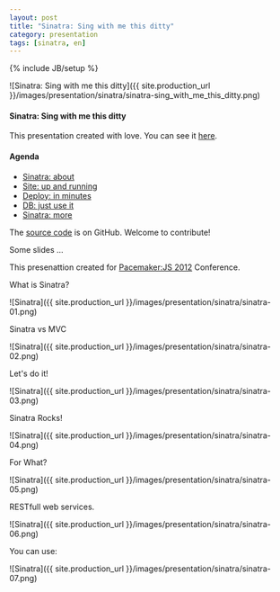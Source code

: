 ```yaml
---
layout: post
title: "Sinatra: Sing with me this ditty"
category: presentation
tags: [sinatra, en]
---
```

{% include JB/setup %}


![Sinatra: Sing with me this ditty]({{ site.production_url }}/images/presentation/sinatra/sinatra-sing_with_me_this_ditty.png)

#### Sinatra: Sing with me this ditty

This presentation created with love. You can see it [here](http://sinatra-sing-with-me.heroku.com).

#### Agenda 
* [Sinatra: about](http://sinatra-sing-with-me.heroku.com/slide4)
* [Site: up and running](http://sinatra-sing-with-me.heroku.com/slide35)
* [Deploy: in minutes](http://sinatra-sing-with-me.heroku.com/slide49)
* [DB: just use it](http://sinatra-sing-with-me.heroku.com/slide58)
* [Sinatra: more](http://sinatra-sing-with-me.heroku.com/slide69)

The [source code](https://github.com/mekhovov/sinatra_presentation) is on GitHub. Welcome to contribute!

<!-- more -->

Some slides ...

This presenattion created for [Pacemaker:JS 2012](http://pacemaker.softserve.ua/js-2012/about) Conference.


What is Sinatra?

![Sinatra]({{ site.production_url }}/images/presentation/sinatra/sinatra-01.png)

Sinatra vs MVC

![Sinatra]({{ site.production_url }}/images/presentation/sinatra/sinatra-02.png)

Let's do it!

![Sinatra]({{ site.production_url }}/images/presentation/sinatra/sinatra-03.png)

Sinatra Rocks!

![Sinatra]({{ site.production_url }}/images/presentation/sinatra/sinatra-04.png)

For What?

![Sinatra]({{ site.production_url }}/images/presentation/sinatra/sinatra-05.png)

RESTfull web services.

![Sinatra]({{ site.production_url }}/images/presentation/sinatra/sinatra-06.png)

You can use:

![Sinatra]({{ site.production_url }}/images/presentation/sinatra/sinatra-07.png)